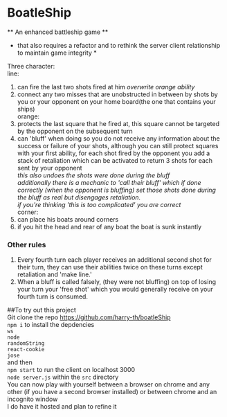 # BoatleShip  
** An enhanced battleship game **  
* that also requires a refactor and to rethink the server client relationship to maintain game integrity *  

Three character:  
line:  
1. can fire the last two shots fired at him *overwrite orange ability*  
2. connect any two misses that are unobstructed in between by shots by you or your opponent on your home board(the one that contains your ships)  
orange:  
1. protects the last square that he fired at, this square cannot be targeted by the opponent on the subsequent turn  
2. can 'bluff' when doing so you do not receive any information about the success or failure of your shots, although you can still protect squares with your first ability, for each shot fired by the opponent you add a stack of retaliation which can be activated to return 3 shots for each sent by your opponent  
*this also undoes the shots were done during the bluff*  
*additionally there is a mechanic to 'call their bluff' which if done correctly (when the opponent is bluffing) set those shots done during the bluff as real but disengages retaliation.*  
*if you're thinking 'this is too complicated' you are correct*  
corner:  
1. can place his boats around corners  
2. if you hit the head and rear of any boat the boat is sunk instantly  

### Other rules  
1. Every fourth turn each player receives an additional second shot for their turn, they can use their abilities twice on these turns except retaliation and 'make line.'  
2. When a bluff is called falsely, (they were not bluffing) on top of losing your turn your 'free shot' which you would generally receive on your fourth turn is consumed.  

##To try out this project  
Git clone the repo https://github.com/harry-th/boatleShip  
`npm i` to install the depdencies  
`ws`  
`node`  
`randomString`  
`react-cookie`  
`jose`  
and then  
`npm start` to run the client on localhost 3000  
`node server.js` within the `src` directory  
You can now play with yourself between a browser on chrome and any other (if you have a second browser installed)
or between chrome and an incognito window  
I do have it hosted and plan to refine it   
